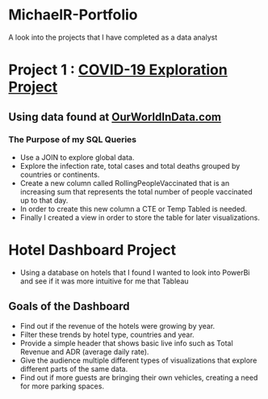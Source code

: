 # MichaelR-Portfolio 
A look into the projects that I have completed as a data analyst

# Project 1 : [COVID-19 Exploration Project](https://github.com/MichaelR98/Covid-Portfolio-Project)
## Using data found at [OurWorldInData.com](https://ourworldindata.org/covid-deaths)
### The Purpose of my SQL Queries
* Use a JOIN to explore global data.
* Explore the infection rate, total cases and total deaths grouped by countries or continents.
* Create a new column called RollingPeopleVaccinated that is an increasing sum that represents the total number of people vaccinated up to that day.
* In order to create this new column a CTE or Temp Tabled is needed.
* Finally I created a view in order to store the table for later visualizations.



# Hotel Dashboard Project
* Using a database on hotels that I found I wanted to look into PowerBi and see if it was more intuitive for me that Tableau

## Goals of the Dashboard
* Find out if the revenue of the hotels were growing by year. 
* Filter these trends by hotel type, countries and year.
* Provide a simple header that shows basic live info such as Total Revenue and ADR (average daily rate).
* Give the audience multiple different types of visualizations that explore different parts of the same data.
* Find out if more guests are bringing their own vehicles, creating a need for more parking spaces.
